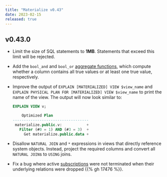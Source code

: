 ```yaml
---
title: "Materialize v0.43"
date: 2023-02-15
released: true
---
```


## v0.43.0

* Limit the size of SQL statements to **1MB**. Statements that exceed this limit
  will be rejected.

* Add the `bool_and` and `bool_or` [aggregate functions](/sql/functions/#aggregate-func),
  which compute whether a column contains all true values or at least one
  true value, respectively.

* Improve the output of `EXPLAIN [MATERIALIZED] VIEW $view_name` and `EXPLAIN
  PHYSICAL PLAN FOR [MATERIALIZED] VIEW $view_name` to print the name of the
  view. The output will now look similar to:

  ```sql
  EXPLAIN VIEW v;

      Optimized Plan
  ----------------------------------
   materialize.public.v:           +
     Filter (#0 = 1) AND (#3 = 3)  +
       Get materialize.public.data +
  ```

* Disallow `NATURAL JOIN` and `*` expressions in views that directly reference
  system objects. Instead, project the required columns and convert all
  `NATURAL JOIN`s to `USING` joins.

* Fix a bug where active [subscriptions](/sql/subscribe/) were not terminated when
  their underlying relations were dropped {{% gh 17476 %}}.
